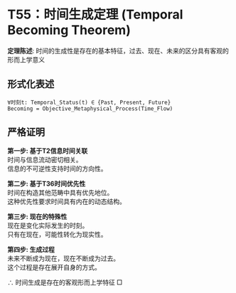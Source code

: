 # T55：时间生成定理 (Temporal Becoming Theorem)  

**定理陈述**: 时间的生成性是存在的基本特征，过去、现在、未来的区分具有客观的形而上学意义  

## 形式化表述  
```  
∀时刻t: Temporal_Status(t) ∈ {Past, Present, Future}  
Becoming = Objective_Metaphysical_Process(Time_Flow)  
```  

## 严格证明  

**第一步: 基于T2信息时间关联**  
时间与信息流动密切相关。  
信息的不可逆性支持时间的方向性。  

**第二步: 基于T36时间优先性**  
时间在构造其他范畴中具有优先地位。  
这种优先性要求时间具有内在的动态结构。  

**第三步: 现在的特殊性**  
现在是变化实际发生的时刻。  
只有在现在，可能性转化为现实性。  

**第四步: 生成过程**  
未来不断成为现在，现在不断成为过去。  
这个过程是存在展开自身的方式。  

∴ 时间生成是存在的客观形而上学特征 □  